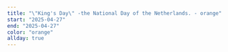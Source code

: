 ```yaml
---
title: "\"King's Day\" -the National Day of the Netherlands. - orange"
start: "2025-04-27"
end: "2025-04-27"
color: "orange"
allday: true
---
```



